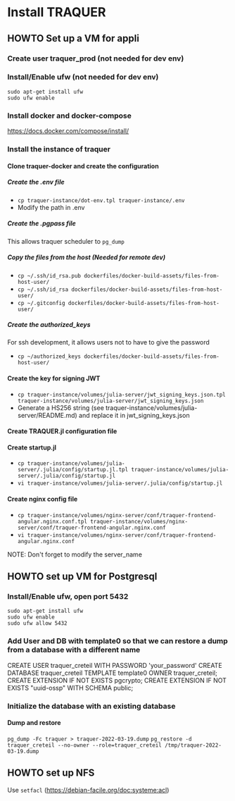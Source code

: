 # Install TRAQUER

## HOWTO Set up a VM for appli

### Create user traquer_prod (not needed for dev env)

### Install/Enable ufw (not needed for dev env)
```
sudo apt-get install ufw
sudo ufw enable
```

### Install docker and docker-compose

https://docs.docker.com/compose/install/

### Install the instance of traquer

#### Clone traquer-docker and create the configuration

##### Create the .env file

  * `cp traquer-instance/dot-env.tpl traquer-instance/.env`
  * Modify the path in .env

##### Create the .pgpass file
This allows traquer scheduler to `pg_dump`

##### Copy the files from the host (Needed for remote dev)
  * `cp ~/.ssh/id_rsa.pub dockerfiles/docker-build-assets/files-from-host-user/`
  * `cp ~/.ssh/id_rsa dockerfiles/docker-build-assets/files-from-host-user/`
  * `cp ~/.gitconfig dockerfiles/docker-build-assets/files-from-host-user/`

##### Create the authorized_keys
For ssh development, it allows users not to have to give the password
* `cp ~/authorized_keys dockerfiles/docker-build-assets/files-from-host-user/`


#### Create the key for signing JWT

  * `cp traquer-instance/volumes/julia-server/jwt_signing_keys.json.tpl traquer-instance/volumes/julia-server/jwt_signing_keys.json`
  * Generate a HS256 string (see traquer-instance/volumes/julia-server/README.md) and replace it in jwt_signing_keys.json

#### Create TRAQUER.jl configuration file



#### Create startup.jl

  * `cp traquer-instance/volumes/julia-server/.julia/config/startup.jl.tpl traquer-instance/volumes/julia-server/.julia/config/startup.jl`
  * `vi traquer-instance/volumes/julia-server/.julia/config/startup.jl`

#### Create nginx config file

  * `cp traquer-instance/volumes/nginx-server/conf/traquer-frontend-angular.nginx.conf.tpl traquer-instance/volumes/nginx-server/conf/traquer-frontend-angular.nginx.conf`
  * `vi traquer-instance/volumes/nginx-server/conf/traquer-frontend-angular.nginx.conf`

NOTE: Don't forget to modify the server_name

## HOWTO set up VM for Postgresql

### Install/Enable ufw, open port 5432
```
sudo apt-get install ufw
sudo ufw enable
sudo ufw allow 5432
```

### Add User and DB with template0 so that we can restore a dump from a database with a different name
CREATE USER traquer_creteil WITH PASSWORD 'your_password'
CREATE DATABASE traquer_creteil TEMPLATE template0 OWNER traquer_creteil;
CREATE EXTENSION IF NOT EXISTS pgcrypto;
CREATE EXTENSION IF NOT EXISTS "uuid-ossp" WITH SCHEMA public;

### Initialize the database with an existing database

#### Dump and restore

`pg_dump -Fc traquer > traquer-2022-03-19.dump`
`pg_restore -d traquer_creteil --no-owner --role=traquer_creteil /tmp/traquer-2022-03-19.dump`

## HOWTO set up NFS
Use `setfacl`
(https://debian-facile.org/doc:systeme:acl)
